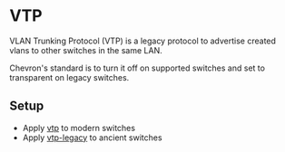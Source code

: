 # VTP

VLAN Trunking Protocol (VTP) is a legacy protocol to advertise created vlans to other switches in the same LAN.

Chevron's standard is to turn it off on supported switches and set to transparent on legacy switches.

## Setup

- Apply [vtp](vtp.j2) to modern switches
- Apply [vtp-legacy](vtp-legacy.j2) to ancient switches
